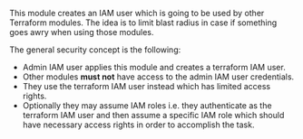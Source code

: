 This module creates an IAM user
which is going to be used
by other Terraform modules.
The idea is to limit blast radius
in case if something goes awry
when using those modules.

The general security concept is the following:
* Admin IAM user applies this module
  and creates a terraform IAM user.
* Other modules **must not**
  have access to the admin IAM user credentials.
* They use the terraform IAM user instead
  which has limited access rights.
* Optionally they may assume IAM roles
  i.e. they authenticate
  as the terraform IAM user
  and then assume a specific IAM role
  which should have necessary access rights
  in order to accomplish the task.
